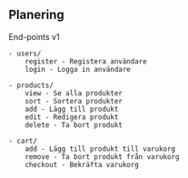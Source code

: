 ## Planering
End-points v1
    
    - users/
        register - Registera användare
        login - Logga in användare

    - products/
        view - Se alla produkter
        sort - Sortera produkter
        add - Lägg till produkt
        edit - Redigera produkt
        delete - Ta bort produkt

    - cart/
        add - Lägg till produkt till varukorg
        remove - Ta bort produkt från varukorg
        checkout - Bekräfta varukorg